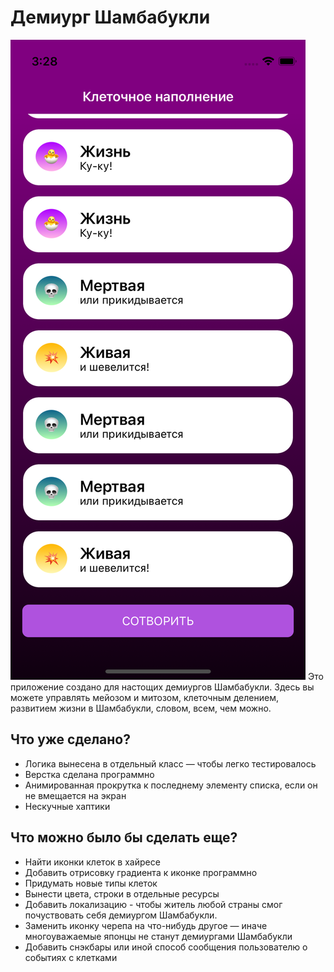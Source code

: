 # Демиург Шамбабукли

![Скриншот экрана](https://github.com/thematver/demiurge/blob/main/Demiurge/screenshot.png?raw=true "Скриншот экрана")
Это приложение создано для настощих демиургов Шамбабукли. Здесь вы можете управлять мейозом и митозом, клеточным делением, развитием жизни в Шамбабукли, словом,
всем, чем можно. 

## Что уже сделано?

* Логика вынесена в отдельный класс — чтобы легко тестировалось
* Верстка сделана программно
* Анимированная прокрутка к последнему элементу списка, если он не вмещается на экран
* Нескучные хаптики

## Что можно было бы сделать еще?

* Найти иконки клеток в хайресе
* Добавить отрисовку градиента к иконке программно
* Придумать новые типы клеток
* Вынести цвета, строки в отдельные ресурсы
* Добавить локализацию - чтобы житель любой страны смог почуствовать себя демиургом Шамбабукли.
* Заменить иконку черепа на что-нибудь другое — иначе многоуважаемые японцы не станут демиургами Шамбабукли
* Добавить снэкбары или иной способ сообщения пользователю о событиях с клетками
